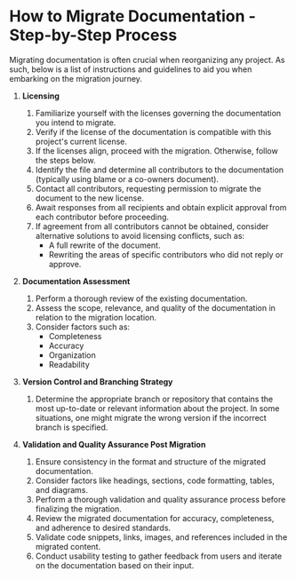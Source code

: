 # How to Migrate Documentation - Step-by-Step Process

Migrating documentation is often crucial when reorganizing any project. As such, below is a list of instructions and guidelines to aid you when embarking on the migration journey.

1. **Licensing**
   1. Familiarize yourself with the licenses governing the documentation you intend to migrate.
   2. Verify if the license of the documentation is compatible with this project's current license.
   3. If the licenses align, proceed with the migration. Otherwise, follow the steps below.
   4. Identify the file and determine all contributors to the documentation (typically using blame or a co-owners document).
   5. Contact all contributors, requesting permission to migrate the document to the new license.
   6. Await responses from all recipients and obtain explicit approval from each contributor before proceeding.
   7. If agreement from all contributors cannot be obtained, consider alternative solutions to avoid licensing conflicts, such as:
        - A full rewrite of the document.
        - Rewriting the areas of specific contributors who did not reply or approve.

2. **Documentation Assessment**
   1. Perform a thorough review of the existing documentation.
   2. Assess the scope, relevance, and quality of the documentation in relation to the migration location.
   3. Consider factors such as:
        - Completeness
        - Accuracy
        - Organization
        - Readability

3. **Version Control and Branching Strategy**
   1. Determine the appropriate branch or repository that contains the most up-to-date or relevant information about the project. In some situations, one might migrate the wrong version if the incorrect branch is specified.

5. **Validation and Quality Assurance Post Migration**
   1. Ensure consistency in the format and structure of the migrated documentation.
   2. Consider factors like headings, sections, code formatting, tables, and diagrams.
   3. Perform a thorough validation and quality assurance process before finalizing the migration.
   4. Review the migrated documentation for accuracy, completeness, and adherence to desired standards.
   5. Validate code snippets, links, images, and references included in the migrated content.
   6. Conduct usability testing to gather feedback from users and iterate on the documentation based on their input.
